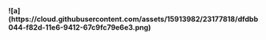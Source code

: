 
<b>
![a](https://cloud.githubusercontent.com/assets/15913982/23177818/dfdbb044-f82d-11e6-9412-67c9fc79e6e3.png)
</b>
